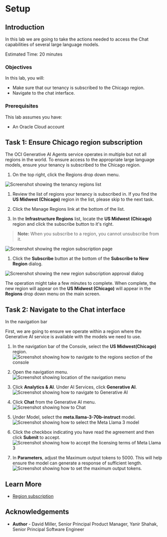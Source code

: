 # Setup

## Introduction

In this lab we are going to take the actions needed to access the Chat capabilities of several large language models. 

Estimated Time: 20 minutes

### Objectives

In this lab, you will:

* Make sure that our tenancy is subscribed to the Chicago region.
* Navigate to the chat interface.

### Prerequisites

This lab assumes you have:

* An Oracle Cloud account

## Task 1: Ensure Chicago region subscription

The OCI Generative AI Agents service operates in multiple but not all regions in the world.  To ensure access to the appropriate large language models, ensure your tenancy is subscribed to the Chicago region.


1. On the top right, click the Regions drop down menu.

  ![Screenshot showing the tenancy regions list](./images/regions-list.png)

1. Review the list of regions your tenancy is subscribed in. If you find the **US Midwest (Chicago)** region in the list, please skip to the next task.

1. Click the Manage Regions link at the bottom of the list.

1. In the **Infrastructure Regions** list, locate the **US Midwest (Chicago)** region and click the subscribe button to it's right.

  > **Note:** When you subscribe to a region, you cannot unsubscribe from it.

  ![Screenshot showing the region subscription page](./images/infrastructure-regions.png)

1. Click the **Subscribe** button at the bottom of the **Subscribe to New Region** dialog.

  ![Screenshot showing the new region subscription approval dialog](./images/subscribe-new-region-dialog.png)

The operation might take a few minutes to complete. When complete, the new region will appear on the **US Midwest (Chicago)** will appear in the **Regions** drop down menu on the main screen.

## Task 2: Navigate to the Chat interface

In the navigation bar

First, we are going to ensure we operate within a region where the Generative AI service is available with the models we need to use.

1. In the navigation bar of the Console, select the **US Midwest(Chicago)** region.
  ![Screenshot showing how to navigate to the regions section of the console](./images/select-chicago-region.png)

1. Open the navigation menu.
  ![Screenshot showing location of the navigation menu](./images/navigation-menu.png)

1. Click **Analytics & AI**. Under AI Services, click **Generative AI**.
![Screenshot showing how to navigate to Generative AI](./images/select-generative-ai.png)

1. Click **Chat** from the Generative AI menu.
![Screenshot showing how to Chat](./images/select-chat.png)

1. Under Model, select the **meta.llama-3-70b-instruct** model.
![Screenshot showing how to select the Meta Llama 3 model](./images/select-llama.png)

1. Click the checkbox indicating you have read the agreement and then click **Submit** to accept.
![Screenshot showing how to accept the licensing terms of Meta Llama 3](./images/llama-licensing-terms.png)

1. In **Parameters**, adjust the Maximum output tokens to 5000.  This will help ensure the model can generate a response of sufficient length.
![Screenshot showing how to set the maximum output tokens.](./images/set-output-tokens.png)



## Learn More

* [Region subscription](https://docs.oracle.com/en-us/iaas/Content/Identity/Tasks/managingregions.htm#ariaid-title7)

## Acknowledgements

* **Author** - David Miller, Senior Principal Product Manager, Yanir Shahak, Senior Principal Software Engineer
